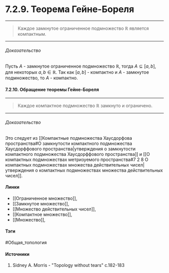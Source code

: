 # 7.2.9. Теорема Гейне-Бореля
***
>Каждое замкнутое ограниченное подмножество $\mathbb{R}$ является компактным.
***
###### Доказательство
Пусть $A$ - замкнутое ограниченное подмножество $\mathbb{R}$, тогда $A\subseteq[a,b]$, для некоторых $a,b\in\mathbb{R}$. Так как $[a,b]$ - компактно и $A$ - замкнутое подмножество, то $A$ - компактно.
#### 7.2.10. Обращение теоремы Гейне-Бореля
***
>Каждое компактное подмножество $\mathbb{R}$ замкнуто и ограничено.

***
###### Доказательство
Это следует из [[Компактные подмножества Хаусдорфова пространства#О замкнутости компактного подмножества Хаусдорффового пространства|утверждения о замкнутости компактного подмножества Хаусдорффового пространства]] и [[О компактных подмножествах метризуемого пространства#7 2 8 О компактных подмножествах множества действительных чисел|утверждения о компактных подмножествах множества действительных чисел]].
#### Линки
- [[Ограниченное множество]],
- [[Замкнутое множество]],
- [[Множество действительных чисел]],
- [[Компактное множество]],
- [[Множество]],
#### Тэги
 #Общая_топология 
#### Источники
1. Sidney A. Morris - "Topology without tears" c.182-183